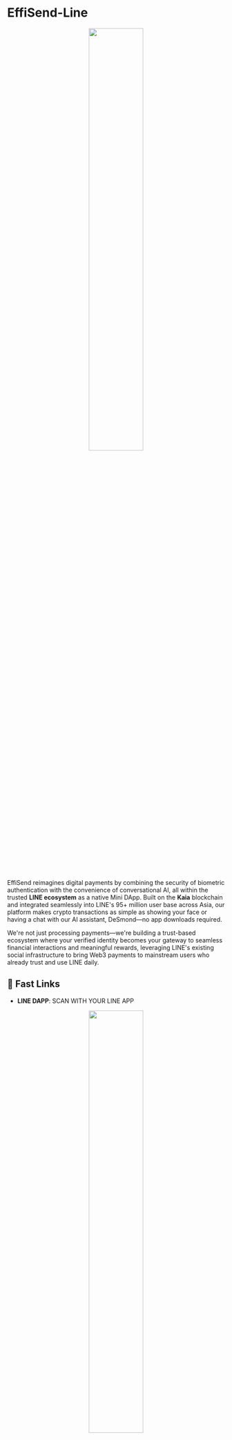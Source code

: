 # EffiSend-Line

<p align="center">
<img src="./Images/logo.png" width="50%" />
</p>

EffiSend reimagines digital payments by combining the security of biometric authentication with the convenience of conversational AI, all within the trusted **LINE ecosystem** as a native Mini DApp. Built on the **Kaia** blockchain and integrated seamlessly into LINE's 95+ million user base across Asia, our platform makes crypto transactions as simple as showing your face or having a chat with our AI assistant, DeSmond—no app downloads required. 

We're not just processing payments—we're building a trust-based ecosystem where your verified identity becomes your gateway to seamless financial interactions and meaningful rewards, leveraging LINE's existing social infrastructure to bring Web3 payments to mainstream users who already trust and use LINE daily.

## 🔗 Fast Links
- **LINE DAPP**: SCAN WITH YOUR LINE APP
<p align="center">
<img src="./Images/line-qr.png" width="50%"/>
</p>

<hr>

- **MINI DAPP:** [LINK](https://liff.line.me/2008048994-LZJ5wpAN)

<hr>

- **DUNE ANALYTICS:** [LINK](https://dune.com/altaga/effisend)

<hr>

- **VIDEO DEMO:** [LINK](https://www.youtube.com/watch?v=ipT9MxahQEk)

<hr>

- **YIELD VIDEO DEMO:** [LINK](https://www.youtube.com/watch?v=IIvgoejg5BU)

<hr>

- **Pitch Deck:** [LINK](https://docsend.com/v/c8qkn/effisend-pitch-deck)
  
<hr>

- **CONTRACTS LISTED:**
  - BatchBalances: [LINK](https://www.kaiascan.io/address/0xba9b522EFb2E9dffA0aD7fdEB6A702A5B116dBd7)
  - YieldFarm: [LINK](https://www.kaiascan.io/address/0xebb9e25b4394378a1981c56b2762c7380cd75db9)
  - DeSmondToken: [LINK](https://www.kaiascan.io/address/0x06adf942eb4a52081c360e350d6cd533e39a7f50)

<hr>

- **PITCH DECK:** [LINK](pending...)

## 🎯 Project Value & Justification

**Enabling Face Payments within LINE represents a paradigm shift in digital finance accessibility.** 

Traditional crypto payments require complex wallet management, private key security, and technical knowledge that creates barriers for mainstream adoption. EffiSend eliminates these friction points by introducing **biometric-authenticated payments directly within LINE**—the app millions of users already trust and use daily.

### Why This Matters:

- **Zero Learning Curve**: Users can make crypto payments using familiar LINE interface with just their face—no new apps, no wallet setup, no seed phrases to remember
- **Instant Trust**: LINE's established reputation and user base provides immediate credibility for crypto transactions
- **Biometric Security**: Face authentication offers stronger security than passwords while being more user-friendly than traditional wallet management
- **Social Integration**: Payments become as natural as sending a LINE message, enabling peer-to-peer transactions within existing social contexts
- **Mass Market Ready**: Transforms crypto from a niche technology into an accessible payment method for LINE's 95+ million users

By bringing **Face Payments to LINE**, EffiSend bridges the gap between Web3 innovation and mainstream usability, making cryptocurrency payments as intuitive as taking a selfie.

## ⚙️ System Architecture & Tech Stack

We've designed EffiSend with a modern Web3 architecture that prioritizes what matters most: speed, security, and simplicity. Every component works together to create an experience that feels familiar yet powered by cutting-edge blockchain technology.

<img src="./Images/diagram.drawio.png"/>

*(The system diagram illustrates how the EffiSend frontend and backend services interact with the Kaia network. The USDT token is shown as the primary asset for rewards and payments.)*

### Kaia & Line Components:

  - [**LINE LIFF (LINE Front-end Framework)**](https://developers.line.biz/en/docs/liff/)
    The foundation of our LINE integration that transforms EffiSend into a native LINE Mini DApp. LIFF enables seamless authentication, profile access, and social features within LINE's trusted ecosystem. Our LIFF provider manages the entire lifecycle from initialization to user authentication, ensuring EffiSend works flawlessly whether accessed through LINE mobile app, LINE web client, or direct browser access.

  - [**Kaia**](https://kaia.io/)
    Our blockchain of choice for its high-performance infrastructure and developer-friendly environment. Kaia's EVM-compatible architecture perfectly matches our vision of making crypto payments feel instant and affordable, whether you're buying coffee or sending money across the globe.

  - [**USDT**](https://tether.to/)
    We chose USDT as our primary currency because stability matters when you're dealing with real money. No one wants to worry about price volatility when splitting a dinner bill or earning rewards for platform activity.

  - [**Langchain (AI Agent)**](https://www.langchain.com/)
    The brain behind DeSmond, our conversational AI assistant. Instead of navigating complex interfaces, users can simply tell DeSmond what they want to do—"send $50 to Alice" or "check my balance"—and it handles the rest.

  - [**DeepFace**](https://viso.ai/computer-vision/deepface/)
    The technology that makes our Face-ID system both secure and user-friendly. With built-in anti-spoofing protection, you can trust that only you can access your wallet—no passwords to remember, no keys to lose.

## 📱 LINE Integration & LIFF Framework

EffiSend is built as a **LINE Front-end Framework (LIFF)** application, transforming it into a native LINE Mini DApp. This integration leverages LINE's 95+ million user ecosystem across Asia, eliminating app installation barriers and providing trusted, seamless authentication through LINE's existing infrastructure.

<img src="./Images/line1.png" width="32%"/> <img src="./Images/line2.png" width="32%"/> <img src="./Images/line3.png" width="32%"/>

### LIFF Provider Implementation

Our LIFF provider manages the complete LINE integration lifecycle, automatically detecting whether the app runs in LINE's mobile app, web client, or browser, while handling authentication and profile access:

```javascript
const initializeLiff = async () => {
  const liffModule = await import("@line/liff");
  const liffInstance = liffModule.default;
  
  await liffInstance.init({ liffId: process.env.EXPO_PUBLIC_LIFF_ID });
  setLiff(liffInstance);
  setIsLineApp(liffInstance.isInClient());
  
  if (liffInstance.isLoggedIn() || liffInstance.isInClient()) {
    const userProfile = await liffInstance.getProfile();
    setProfile(userProfile);
    setIsLoggedIn(true);
  }
};
```

This positions EffiSend as a native part of users' daily digital routine, making crypto payments as accessible as sending a LINE message.

## 📊 Dune Analytics Dashboard

As part of our submission requirements, we've created a comprehensive **Dune Analytics dashboard** that provides real-time insights into EffiSend's platform metrics and ecosystem health. This dashboard serves as a transparent window into our platform's adoption and performance on the Kaia blockchain.

### Key Metrics Tracked

Our Dune dashboard monitors three critical aspects of the EffiSend ecosystem:

- **Unique Users**: Real-time tracking of unique wallet addresses interacting with EffiSend, providing insights into user adoption and platform growth
- **Rewarded Users**: Analytics on users who have claimed rewards through our identity-based rewards system, showcasing platform engagement and incentive effectiveness  
- **KAIA Price**: Live price tracking of the KAIA token, essential for understanding the economic context of our blockchain operations

### Dashboard Access

The dashboard is publicly accessible and provides stakeholders, users, and the community with transparent visibility into EffiSend's on-chain activity and growth metrics. This data-driven approach demonstrates our commitment to transparency and helps validate the real-world impact of our LINE-integrated crypto payment solution.

**View Dashboard:** [https://dune.com/altaga/effisend](https://dune.com/altaga/effisend)

## 🤳 FaceID

EffiSend enables seamless and secure payments through facial recognition and linking a user’s unique biometric profile directly to their wallet.

<img src="./Images/faceid1.png" width="32%"/> <img src="./Images/faceid2.png" width="32%"/> <img src="./Images/faceid3.png" width="32%"/>

Behind the scenes, our Face-ID system works through an elegant two-step process:

1.  **`fetchOrSave`:** This function first attempts to find an existing user via facial recognition. If no match is found, it securely saves the new user's facial embedding, linking it to their new account.
2.  **`fetch`:** This function is used for subsequent logins and transaction authorizations, performing a search-only operation to retrieve user data upon a successful facial match.

This biometric system is isolated from other services to ensure maximum security.

#### User Verification Snippet

  - Fetch or Save:

<!-- end list -->

```python
@app.post("/fetchOrSave", dependencies=[Depends(check_api_key)])
async def findUser(item: ItemUserFace):
    try:
        result = DeepFace.find(
            img_path=item.image,
            db_path=DB_DIR,
            anti_spoofing=True
        )
        # Simplified result parsing
        return {"result": result[0].identity[0]}
    except Exception:
        # Save new user image
        save_image(item.image, item.nonce)
        return {"result": True}
```

  - Fetch:

<!-- end list -->

```python
@app.post("/fetch", dependencies=[Depends(check_api_key)])
async def findUser(item: ItemUserFace):
    try:
        result = DeepFace.find(
            img_path=item.image,
            db_path=DB_DIR,
            anti_spoofing=True
        )
        # Simplified result parsing
        return {"result": result[0].identity[0]}
    except Exception:
        return {"result": False}
```

## 📊 Batch Balances Contract

Our BatchBalances contract demonstrates a best practice for improving UI performance by fetching multiple token balances in a single call.

```solidity
// SPDX-License-Identifier: GPL-3.0
pragma solidity ^0.8.23;

import {ERC20} from "@openzeppelin/contracts/token/ERC20/ERC20.sol";

contract BatchBalances {
    // Get balances for multiple tokens in one call
    function batchBalanceOf(address _owner, address[] memory _tokenAddresses)
        public view returns (uint256[] memory) {
        uint256[] memory balances = new uint256[](_tokenAddresses.length);
        for (uint256 i = 0; i < _tokenAddresses.length; i++) {
            balances[i] = ERC20(_tokenAddresses[i]).balanceOf(_owner);
        }
        return balances;
    }

    // Get decimals for multiple tokens in one call
    function batchDecimals(address[] memory _tokenAddresses)
        public view returns (uint256[] memory) {
        uint256[] memory decimals = new uint256[](_tokenAddresses.length);
        for (uint256 i = 0; i < _tokenAddresses.length; i++) {
            decimals[i] = ERC20(_tokenAddresses[i]).decimals();
        }
        return decimals;
    }

    // Get allowances for multiple tokens in one call
    function batchAllowanceOf(address _owner, address _spender, address[] memory _tokenAddresses) 
        public view returns (uint256[] memory) {
        uint256[] memory allowances = new uint256[](_tokenAddresses.length);
        for (uint256 i = 0; i < _tokenAddresses.length; i++) {
            allowances[i] = ERC20(_tokenAddresses[i]).allowance(_owner, _spender);
        }
        return allowances;
    }
}
```

Instead of making separate calls for each token balance, this contract batches multiple queries into a single transaction. This reduces network overhead and creates faster, more responsive user interfaces—especially important when EffiSend needs to quickly show your complete portfolio.

All technical implementations for this module are included here.

  - [**Batch Balances**](./contract/batchbalances.sol)

## 💳 Payments:

We've streamlined the payment experience around **USDT** because predictable value matters in everyday transactions. Whether you're a merchant accepting payments or a customer making purchases, you shouldn't have to worry about price swings affecting your transaction.

- The merchant or user initiates a payment request. Afterward, the customer’s QR code—similar to Alipay—or facial recognition is scanned. Once verified, the system displays the available tokens, allowing the user to proceed with the payment.

  <img src="./Images/pay1.png" width="32%"/> <img src="./Images/pay2.png" width="32%"/> <img src="./Images/pay3.png" width="32%"/>

- Every transaction generates a permanent record on the blockchain and a digital receipt for your records. Need proof of payment? It's all there, verifiable and tamper-proof, with the option to print or email receipts for traditional record-keeping.

  <img src="./Images/pay4.png" width="32%"/> <img src="./Images/pay5.png" width="32%"/> <img src="./Images/pay6.png" width="32%"/>

### Crypto Payment Main Code

```javascript
const wallet = new Wallet(privateKey, provider);
let transaction;
if (req.body.token === 0) {
  transaction = {
    to: req.body.destination,
    value: parseEther(req.body.amount)
  }
} else {
  const interface = new Interface(abiERC20);
  const data = interface.encodeFunctionData("transfer", [
    req.body.destination,
    parseUnits(
      req.body.amount,
      tokens[req.body.token].decimals
    ),
  ]);
  transaction = {
    to: tokens[req.body.token].address,
    data
  }
}
const result = await wallet.sendTransaction(transaction);
```

All technical implementations for this module are included here.

  - [**Fetch Account**](./kaia-functions/kaia-fetch-or-create.js)
  - [**Execute Payment**](./kaia-functions/kaia-execute.js)

## 🎁 Rewards

EffiSend’s identity-based rewards model encourages platform engagement. Users earn **USDT** tokens for completing a certain number of transactions or actions, fostering a vibrant and active community.



<img src="./Images/faceid2.png" width="32%"/> <img src="./Images/faceid3.png" width="32%"/> <img src="./Images/rew4.png" width="32%"/>

Your **Trust Score** grows with your on-chain reputation. We analyze your transaction patterns and community involvement on Kaia to identify engaged, trustworthy users. Higher trust scores unlock better rewards and personalized recommendations—it's like a credit score, but for the decentralized world.

### New Account Snippet.

```javascript
const wallet = Wallet.createRandom();
let dataframe = {
    privateKey: wallet.privateKey,
    address : wallet.address,
    user,
    rewards:"0.01"
}
await Accounts.doc(user).set(dataframe);
```

### Reward Snippet.

```javascript
const { rewards, user } = query.docs[0].data();
if (rewards <= 0) {
    throw "NO REWARDS"
}
const tx = await contract.transfer(_address, parseUnits(rewards, 6));
const dataFrameTemp = query.docs[0].data();
const dataframe = {
    ...dataFrameTemp,
    rewards: "0"
}
await Accounts.doc(user).set(dataframe);
```

All technical implementations for this module are included here.

  - [**Create or Fetch Account**](./kaia-functions/kaia-fetch-or-create.js)
  - [**Claim Rewards**](./kaia-functions/kaia-claim.js)

## 🤖 AI Agent (DeSmond)

Meet **DeSmond**, your personal crypto assistant who speaks human, not blockchain jargon. Built with **Langchain**, DeSmond turns complex wallet operations into simple conversations. Just tell him what you want to do with your money, and he'll handle the technical details.

<img src="./Images/agent1.png" width="32%"/> <img src="./Images/agent2.png" width="32%"/> <img src="./Images/agent3.png" width="32%"/>

### Agent Tools & Capabilities

DeSmond is smart enough to understand context and intent, then choose the right action for your request. Here's what he can help you with:

**Core Wallet Functions:**
  - **`get_balance_kaia`**: Retrieves your current token balance for any token on Kaia Mainnet
  - **`transfer_tokens`**: Facilitates token transfers on the Kaia Mainnet
  - **`swap_tokens`**: Enables token swaps on Kaia using Li.Fi's routing

**Yield Farming Functions:**
  - **`get_yield_balance`**: Shows your currently deposited KAIA balance in the yield farm
  - **`get_pending_rewards`**: Displays your unclaimed DES token rewards
  - **`yield_kaia`**: Deposits KAIA tokens into the yield farm to start earning
  - **`withdraw_kaia`**: Withdraws your deposited KAIA from the yield farm
  - **`withdraw_rewards`**: Claims your earned DES token rewards
  - **`get_yield_info`**: Provides information about yield farming capabilities

**Utility Functions:**
  - **`fund_kast_card`**: Transfers USDT from Kaia to your MetaMask Card on Arbitrum
  - **`list_of_tools`**: Shows all available DeSmond capabilities
  - **`fallback`**: Provides friendly responses when your intent needs clarification

All technical implementations for this module are included here.

  - [**Agent Code**](./agent/index.js)

### Special Methods:

DeSmond also bridges the gap between crypto and traditional spending through MetaMask Card integration. When you want to load your MetaMask Card with USDT, just ask—he'll handle the conversion and transfer seamlessly.

<img src="./Images/final.drawio.png"/>

  - **`fund_metamask_card`**: Enables the user to fund their MetaMask card.

<!-- end list -->

```javascript
const fundKastCard = tool(
  async ({ amount, to }, { configurable: { user } }) => {
    const response = await fetchURL(process.env.TOP_UP_PAYMENT_API, {
      user,
      amount,
      to,
    });
    console.log(response);
    if (response === null) {
      return JSON.stringify({
        status: "error",
        message: "Transaction failed.",
      });
    }
    const { hash } = response;
    return JSON.stringify({
      status: "success",
      message: "Your USDT has been transferred to your Kast Card.",
      transaction: hash,
    });
  },
  {
    name: "fund_kast_card",
    description:
      "This tool facilitates transfers where the specified amount is in USD, but the sending token is USDT on the Kaia Mainnet to USDT on Arbitrum. It generates transaction data for the user to sign and activates when the user explicitly opts to send USD to a Kast Card or mentions relevant terms such as 'transfer,' 'USDT,' 'Kaia Mainnet,' or 'Kast Card' in the context of wallet activity.",
    schema: z.object({
      amount: z.string(),
      to: z.string(),
    }),
  }
);
```

### Agent Code Snippets

All technical implementations for this module are included here.

  - [**Agent Code**](./agent/index.js)
  - [**Fund KAST Card**](./kaia-functions/kaia-usdt-arbitrum.js)

## 🔄 Swap Tokens

EffiSend integrates with Li.Fi to provide seamless token swapping directly within the platform. Users can easily exchange between different tokens on Kaia—whether converting KAIA to USDT for payments or diversifying their portfolio across supported assets.

Our swap functionality supports major tokens on Kaia including KAIA, USDT, WBTC, WETH, and other popular assets. The system automatically handles token approvals when needed and provides real-time quotes to ensure users get the best rates available.

### Key Features:

- **Automatic Routing**: Li.Fi finds the most efficient swap routes
- **Smart Approvals**: Handles ERC20 token approvals automatically  
- **Real-time Quotes**: Always shows current market rates
- **Transaction Tracking**: Full visibility with Kaia explorer links

### Swap Process Snippet:

```javascript
// Get quote for token swap
const quote = await getQuote({
  fromChain: chainId,
  toChain: chainId,
  fromAmount: parseUnits(amount, tokenFrom.decimals),
  fromToken: tokenFrom.address,
  toToken: tokenTo.address,
  fromAddress: userAddress,
  toAddress: userAddress
});

// Execute the swap
const route = convertQuoteToRoute(quote);
const tx = await wallet.sendTransaction(route.steps[0].transactionRequest);
```

All technical implementations for this module are included here.

  - [**Swap Tokens**](./kaia-functions/kaia-swap-tokens.js)

## 🌾 Yield Farming

Stake your KAIA tokens to earn **DES (DeSmondToken)** rewards. Simple farming with flexible deposits and withdrawals.

<img src="./Images/yield1.png" width="32%"/> <img src="./Images/yield2.png" width="32%"/> <img src="./Images/yield3.png" width="32%"/>

- **YIELD VIDEO DEMO:** [LINK](https://www.youtube.com/watch?v=IIvgoejg5BU)

### How It Works

1. **Deposit KAIA**: Stake any amount to start earning
2. **Earn DES**: Rewards accumulate automatically over time  
3. **Claim Anytime**: Withdraw rewards or principal whenever you want

Your rewards are calculated based on how much KAIA you deposit and how long you keep it staked. The longer you farm, the more DES tokens you earn.

### Key Features

- **No Lock-up Period**: Withdraw your KAIA anytime
- **Continuous Rewards**: DES tokens earned
- **Emergency Safety**: Protected withdrawals during system maintenance
- **DeSmond Integration**: Manage your farm through AI chat

All technical implementations for this module are included here.

  - [**YieldFarm Contract**](./contracts/yieldfarm.sol)
  - [**DeSmondToken Contract**](./contracts/DeSmondToken.sol)
  - [**YieldFarm Interface**](./contracts/IYieldFarm.sol)
  - [**DeSmondToken Interface**](./contracts/IDeSmondToken.sol)

# Korea <> Effisend:

<img src="./Images/korea-team.png"/>
